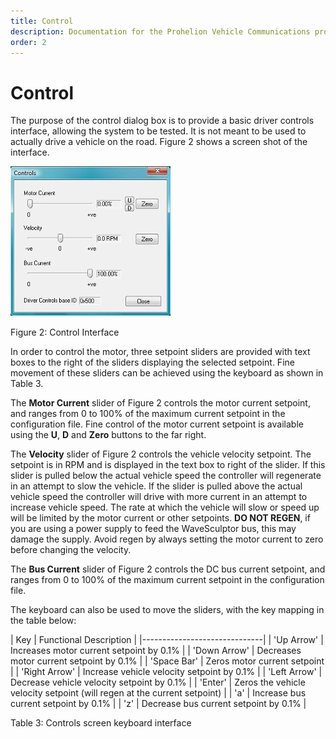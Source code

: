 ```yaml
---
title: Control
description: Documentation for the Prohelion Vehicle Communications protocol
order: 2
---
```


# Control

The purpose of the control dialog box is to provide a basic driver controls interface, allowing the system to be tested. It is not meant to be used to actually drive a vehicle on the road. Figure 2 shows a screen shot of the interface.

![Figure 2: Control Interface](images/control_interface.jpg)

Figure 2: Control Interface

In order to control the motor, three setpoint sliders are provided with text boxes to the right of the sliders displaying the selected setpoint. Fine movement of these sliders can be achieved using the keyboard as shown in Table 3.

The <strong>Motor Current</strong> slider of Figure 2 controls the motor current setpoint, and ranges from 0 to 100% of the maximum current setpoint in the configuration file. Fine control of the motor current setpoint is available using the <strong>U</strong>, <strong>D</strong> and <strong>Zero</strong> buttons to the far right.

The <strong>Velocity</strong> slider of Figure 2 controls the vehicle velocity setpoint. The setpoint is in RPM and is displayed in the text box to right of the slider. If this slider is pulled below the actual vehicle speed the controller will regenerate in an attempt to slow the vehicle. If the slider is pulled above the actual vehicle speed the controller will drive with more current in an attempt to increase vehicle speed. The rate at which the vehicle will slow or speed up will be limited by the motor current or other setpoints. <strong>DO NOT REGEN</strong>, if you are using a power supply to feed the WaveSculptor bus, this may damage the supply.  Avoid regen by always setting the motor current to zero before changing the velocity.

The <strong>Bus Current</strong> slider of Figure 2 controls the DC bus current setpoint, and ranges from 0 to 100% of the maximum current setpoint in the configuration file.

The keyboard can also be used to move the sliders, with the key mapping in the table below:

| Key | Functional Description |
|------------------------------|
| 'Up Arrow' | Increases motor current setpoint by 0.1% |
| 'Down Arrow' | Decreases motor current setpoint by 0.1% |
| 'Space Bar' | Zeros motor current setpoint |
| 'Right Arrow' | Increase vehicle velocity setpoint by 0.1% |
| 'Left Arrow' | Decrease vehicle velocity setpoint by 0.1% |
| 'Enter' | Zeros the vehicle velocity setpoint (will regen at the current setpoint) |
| 'a' | Increase bus current setpoint by 0.1% |
| 'z' | Decrease bus current setpoint by 0.1% |

Table 3: Controls screen keyboard interface


